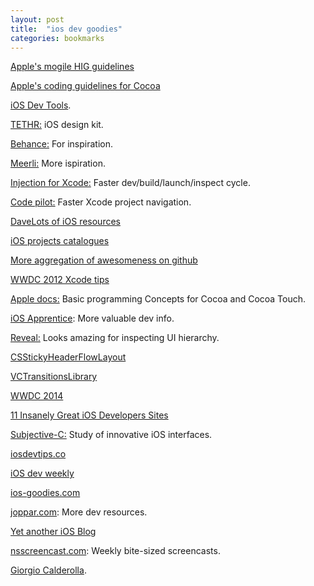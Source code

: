 ```yaml
---
layout: post
title:  "ios dev goodies"
categories: bookmarks
---
```


[Apple's mogile HIG guidelines](https://developer.apple.com/library/ios/documentation/userexperience/Conceptual/MobileHIG/index.html#//apple_ref/doc/uid/TP40006556)

[Apple's coding guidelines for Cocoa](https://developer.apple.com/library/mac/documentation/Cocoa/Conceptual/CodingGuidelines/Articles/NamingMethods.html#//apple_ref/doc/uid/20001282-BCIGIJJF)

[iOS Dev Tools](http://ios.devtools.me).

[TETHR:](http://www.invisionapp.com/tethr?utm_source=ios%20dev%20tools&utm_medium=website&utm_campaign=ios%20dev%20tools&at=11lvzs&ct=ios%20dev%20tools) iOS design kit.

[Behance:](https://www.behance.net/search?search=ios&utm_source=ios%20dev%20tools&utm_medium=website&utm_campaign=ios%20dev%20tools&at=11lvzs&ct=ios%20dev%20tools) For inspiration.

[Meerli:](http://iphone.meer.li/designs/featured?page=3) More ispiration.

[Injection for Xcode:](http://injectionforxcode.com) Faster dev/build/launch/inspect cycle.

[Code pilot:](http://codepilot.cc) Faster Xcode project navigation.

[DaveLots of iOS resources](http://www.davemark.com/?p=1829)

[iOS projects catalogues](https://github.com/stanislaw/iOS-Projects-Catalogue)

[More aggregation of awesomeness on github](https://github.com/2359media/ios-dev-guide/blob/master/iOS%20Topics%20and%20References.md)

[WWDC 2012 Xcode tips](https://developer.apple.com/videos/wwdc/2012/)

[Apple docs:](https://developer.apple.com/library/ios/documentation/general/conceptual/CocoaEncyclopedia/Introduction/Introduction.html#//apple_ref/doc/uid/TP40010810-CH1-SW1) Basic programming Concepts for Cocoa and Cocoa Touch.

[iOS Apprentice](https://medium.com/ios-apprentice/the-valuable-toolset-for-ios-development-ba312d12577d): More valuable dev info.

[Reveal:](http://revealapp.com) Looks amazing for inspecting UI hierarchy.

[CSStickyHeaderFlowLayout](https://github.com/jamztang/CSStickyHeaderFlowLayout)

[VCTransitionsLibrary](https://github.com/ColinEberhardt/VCTransitionsLibrary)

[WWDC 2014](https://developer.apple.com/videos/wwdc/2014/)

[11 Insanely Great iOS Developers Sites](https://medium.com/ios-apprentice/11-insanely-great-ios-developers-sites-95686a523ea8)

[Subjective-C:](http://subjc.com) Study of innovative iOS interfaces.

[iosdevtips.co](http://iosdevtips.co)

[iOS dev weekly](http://iosdevweekly.com)

[ios-goodies.com](http://ios-goodies.com)

[joppar.com](http://joppar.com/mobile-app-development-resources-guide/): More dev resources.

[Yet another iOS Blog](http://bpoplauschi.wordpress.com)

[nsscreencast.com](http://nsscreencast.com): Weekly bite-sized screencasts.

[Giorgio Calderolla](http://giorgiocalderolla.com/blog.html).
